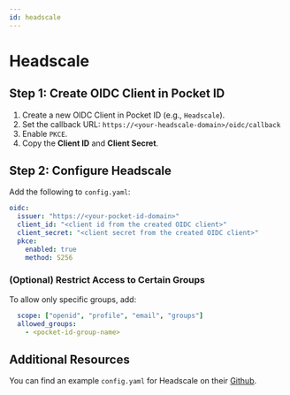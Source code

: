 ```yaml
---
id: headscale
---
```

# Headscale

## Step 1: Create OIDC Client in Pocket ID
1. Create a new OIDC Client in Pocket ID (e.g., `Headscale`).
2. Set the callback URL:  `https://<your-headscale-domain>/oidc/callback`
3. Enable `PKCE`.
4. Copy the **Client ID** and **Client Secret**.

## Step 2: Configure Headscale
Add the following to `config.yaml`:

```yaml
oidc:
  issuer: "https://<your-pocket-id-domain>"
  client_id: "<client id from the created OIDC client>"
  client_secret: "<client secret from the created OIDC client>"
  pkce:
    enabled: true
    method: S256
```

### (Optional) Restrict Access to Certain Groups
To allow only specific groups, add:

```yaml
  scope: ["openid", "profile", "email", "groups"]
  allowed_groups:
    - <pocket-id-group-name>
```
## Additional Resources
You can find an example `config.yaml` for Headscale on their [Github](https://github.com/juanfont/headscale/blob/main/config-example.yaml).
